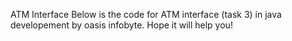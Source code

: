 ATM Interface
Below is the code for ATM interface (task 3) in java developement by oasis infobyte. Hope it will help you!
